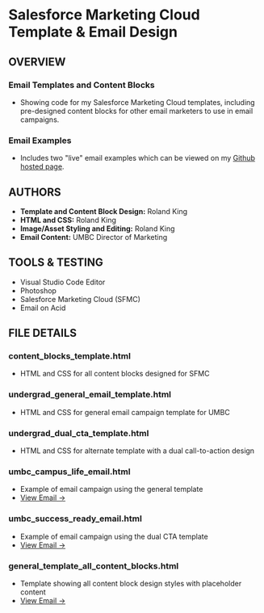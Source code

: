 # Salesforce Marketing Cloud Template & Email Design
## OVERVIEW
### Email Templates and Content Blocks
 * Showing code for my Salesforce Marketing Cloud templates, including pre-designed content blocks for other email marketers to use in email campaigns.
### Email Examples
 * Includes two "live" email examples which can be viewed on my [Github hosted page](https://rolandhking.github.io).

## AUTHORS
 * **Template and Content Block Design:** Roland King
 * **HTML and CSS:** Roland King
 * **Image/Asset Styling and Editing:** Roland King
 * **Email Content:** UMBC Director of Marketing

## TOOLS & TESTING
* Visual Studio Code Editor
* Photoshop
* Salesforce Marketing Cloud (SFMC)
* Email on Acid

## FILE DETAILS
### content_blocks_template.html
 * HTML and CSS for all content blocks designed for SFMC

### undergrad_general_email_template.html
 * HTML and CSS for general email campaign template for UMBC

### undergrad_dual_cta_template.html
 * HTML and CSS for alternate template with a dual call-to-action design

### umbc_campus_life_email.html
 * Example of email campaign using the general template
 * [View Email →](https://rolandhking.github.io/umbc_campus_life_email.html)

### umbc_success_ready_email.html
 * Example of email campaign using the dual CTA template
 * [View Email →](https://rolandhking.github.io/umbc_success_ready_email.html)

### general_template_all_content_blocks.html
 * Template showing all content block design styles with placeholder content
 * [View Email →](https://rolandhking.github.io/general_template_all_content_blocks.html)
